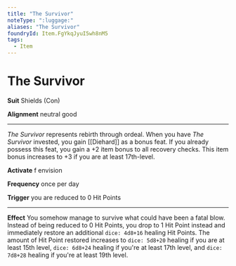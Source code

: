```yaml
---
title: "The Survivor"
noteType: ":luggage:"
aliases: "The Survivor"
foundryId: Item.FgYkqJyuI5wh8nM5
tags:
  - Item
---
```


# The Survivor

**Suit** Shields (Con)

**Alignment** neutral good

* * *

_The Survivor_ represents rebirth through ordeal. When you have _The Survivor_ invested, you gain [[Diehard]] as a bonus feat. If you already possess this feat, you gain a +2 item bonus to all recovery checks. This item bonus increases to +3 if you are at least 17th-level.

**Activate** f envision

**Frequency** once per day

**Trigger** you are reduced to 0 Hit Points

* * *

**Effect** You somehow manage to survive what could have been a fatal blow. Instead of being reduced to 0 Hit Points, you drop to 1 Hit Point instead and immediately restore an additional `dice: 4d8+16` healing Hit Points. The amount of Hit Point restored increases to `dice: 5d8+20` healing if you are at least 15th level, `dice: 6d8+24` healing if you're at least 17th level, and `dice: 7d8+28` healing if you're at least 19th level.
